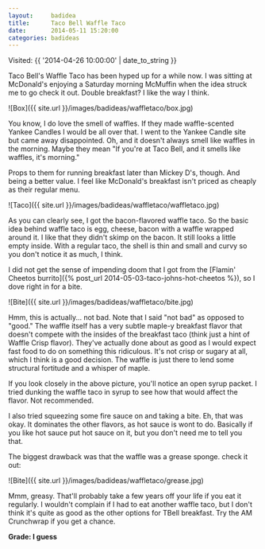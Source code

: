 ```yaml
---
layout:     badidea
title:      Taco Bell Waffle Taco
date:       2014-05-11 15:20:00
categories: badideas
---
```


Visited: {{ '2014-04-26 10:00:00' | date_to_string }}

Taco Bell's Waffle Taco has been hyped up for a while now. I was sitting at McDonald's enjoying a Saturday morning McMuffin when the idea struck me to go check it out. Double breakfast? I like the way I think.

![Box]({{ site.url }}/images/badideas/waffletaco/box.jpg)

You know, I do love the smell of waffles. If they made waffle-scented Yankee Candles I would be all over that. I went to the Yankee Candle site but came away disappointed. Oh, and it doesn't always smell like waffles in the morning. Maybe they mean "If you're at Taco Bell, and it smells like waffles, it's morning."

Props to them for running breakfast later than Mickey D's, though. And being a better value. I feel like McDonald's breakfast isn't priced as cheaply as their regular menu.

![Taco]({{ site.url }}/images/badideas/waffletaco/waffletaco.jpg)

As you can clearly see, I got the bacon-flavored waffle taco. So the basic idea behind waffle taco is egg, cheese, bacon with a waffle wrapped around it. I like that they didn't skimp on the bacon. It still looks a little empty inside. With a regular taco, the shell is thin and small and curvy so you don't notice it as much, I think.

I did not get the sense of impending doom that I got from the [Flamin' Cheetos burrito]({% post_url 2014-05-03-taco-johns-hot-cheetos %}), so I dove right in for a bite.

![Bite]({{ site.url }}/images/badideas/waffletaco/bite.jpg)

Hmm, this is actually... not bad. Note that I said "not bad" as opposed to "good." The waffle itself has a very subtle maple-y breakfast flavor that doesn't compete with the insides of the breakfast taco (think just a hint of Waffle Crisp flavor). They've actually done about as good as I would expect fast food to do on something this ridiculous. It's not crisp or sugary at all, which I think is a good decision. The waffle is just there to lend some structural fortitude and a whisper of maple.

If you look closely in the above picture, you'll notice an open syrup packet. I tried dunking the waffle taco in syrup to see how that would affect the flavor. Not recommended.

I also tried squeezing some fire sauce on and taking a bite. Eh, that was okay. It dominates the other flavors, as hot sauce is wont to do. Basically if you like hot sauce put hot sauce on it, but you don't need me to tell you that.

The biggest drawback was that the waffle was a grease sponge. check it out:

![Bite]({{ site.url }}/images/badideas/waffletaco/grease.jpg)

Mmm, greasy. That'll probably take a few years off your life if you eat it regularly. I wouldn't complain if I had to eat another waffle taco, but I don't think it's quite as good as the other options for TBell breakfast. Try the AM Crunchwrap if you get a chance.

**Grade: I guess**